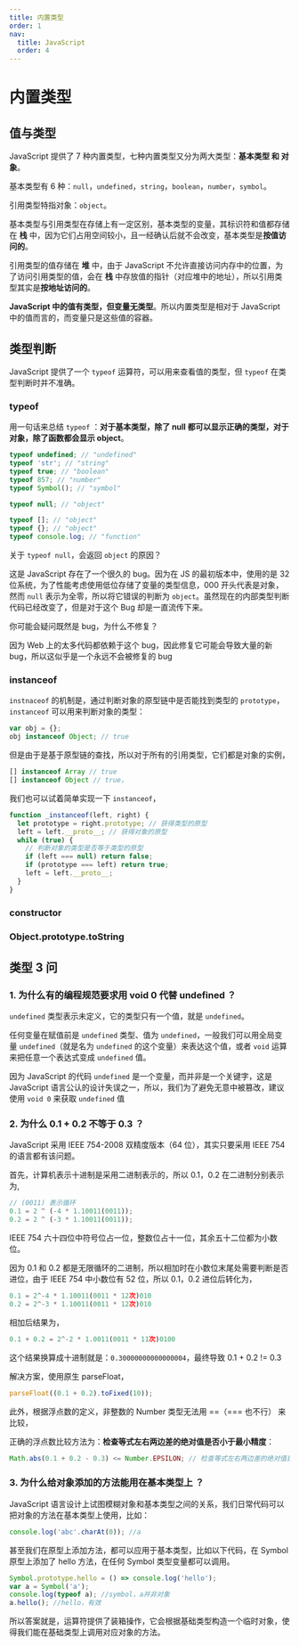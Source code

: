 ```yaml
---
title: 内置类型
order: 1
nav:
  title: JavaScript
  order: 4
---
```


# 内置类型

## 值与类型

JavaScript 提供了 7 种内置类型，七种内置类型又分为两大类型：**基本类型 和 对象**。

基本类型有 6 种：`null`，`undefined`，`string`，`boolean`，`number`，`symbol`。

引用类型特指对象：`object`。

基本类型与引用类型在存储上有一定区别，基本类型的变量，其标识符和值都存储在 **栈** 中，因为它们占用空间较小，且一经确认后就不会改变，基本类型是**按值访问的**。

引用类型的值存储在 **堆** 中，由于 JavaScript 不允许直接访问内存中的位置，为了访问引用类型的值，会在 **栈** 中存放值的指针（对应堆中的地址），所以引用类型其实是**按地址访问的**。

**JavaScript 中的值有类型，但变量无类型**。所以内置类型是相对于 JavaScript 中的值而言的，而变量只是这些值的容器。

## 类型判断

JavaScript 提供了一个 `typeof` 运算符，可以用来查看值的类型，但 `typeof` 在类型判断时并不准确。

### typeof

用一句话来总结 `typeof` ：**对于基本类型，除了 null 都可以显示正确的类型，对于对象，除了函数都会显示 object**。

```js
typeof undefined; // "undefined"
typeof 'str'; // "string"
typeof true; // "boolean"
typeof 857; // "number"
typeof Symbol(); // "symbol"

typeof null; // "object"

typeof []; // "object"
typeof {}; // "object"
typeof console.log; // "function"
```

关于 `typeof null`，会返回 `object` 的原因？

这是 JavaScript 存在了一个很久的 bug。因为在 JS 的最初版本中，使用的是 32 位系统，为了性能考虑使用低位存储了变量的类型信息，000 开头代表是对象，然而 `null` 表示为全零，所以将它错误的判断为 `object`。虽然现在的内部类型判断代码已经改变了，但是对于这个 Bug 却是一直流传下来。

你可能会疑问既然是 bug，为什么不修复？

因为 Web 上的太多代码都依赖于这个 bug，因此修复它可能会导致大量的新 bug，所以这似乎是一个永远不会被修复的 bug

### instanceof

`instnaceof` 的机制是，通过判断对象的原型链中是否能找到类型的 `prototype`，`instanceof` 可以用来判断对象的类型：

```js
var obj = {};
obj instanceof Object; // true
```

但是由于是基于原型链的查找，所以对于所有的引用类型，它们都是对象的实例，

```js
[] instanceof Array // true
[] instanceof Object // true，
```

我们也可以试着简单实现一下 `instanceof`，

```js
function _instanceof(left, right) {
  let prototype = right.prototype; // 获得类型的原型
  left = left.__proto__; // 获得对象的原型
  while (true) {
    // 判断对象的类型是否等于类型的原型
    if (left === null) return false;
    if (prototype === left) return true;
    left = left.__proto__;
  }
}
```

### constructor

### Object.prototype.toString

## 类型 3 问

### 1. 为什么有的编程规范要求用 void 0 代替 undefined ？

`undefined` 类型表示未定义，它的类型只有一个值，就是 `undefined`。

任何变量在赋值前是 `undefined` 类型、值为 `undefined`，一般我们可以用全局变量 `undefined`（就是名为 `undefined` 的这个变量）来表达这个值，或者 `void` 运算来把任意一个表达式变成 `undefined` 值。

因为 JavaScript 的代码 `undefined` 是一个变量，而并非是一个关键字，这是 JavaScript 语言公认的设计失误之一，所以，我们为了避免无意中被篡改，建议使用 `void 0` 来获取 `undefined` 值

### 2. 为什么 0.1 + 0.2 不等于 0.3 ？

JavaScript 采用 IEEE 754-2008 双精度版本（64 位），其实只要采用 IEEE 754 的语言都有该问题。

首先，计算机表示十进制是采用二进制表示的，所以 0.1，0.2 在二进制分别表示为,

```js
// (0011) 表示循环
0.1 = 2 ^ (-4 * 1.10011(0011));
0.2 = 2 ^ (-3 * 1.10011(0011));
```

IEEE 754 六十四位中符号位占一位，整数位占十一位，其余五十二位都为小数位。

因为 0.1 和 0.2 都是无限循环的二进制，所以相加时在小数位末尾处需要判断是否进位，由于 IEEE 754 中小数位有 52 位，所以 0.1，0.2 进位后转化为，

```js
0.1 = 2^-4 * 1.10011(0011 * 12次)010
0.2 = 2^-3 * 1.10011(0011 * 12次)010
```

相加后结果为，

```js
0.1 + 0.2 = 2^-2 * 1.0011(0011 * 11次)0100
```

这个结果换算成十进制就是：`0.30000000000000004`，最终导致 0.1 + 0.2 != 0.3

解决方案，使用原生 parseFloat，

```js
parseFloat((0.1 + 0.2).toFixed(10));
```

此外，根据浮点数的定义，非整数的 Number 类型无法用 ==（=== 也不行） 来比较，

正确的浮点数比较方法为：**检查等式左右两边差的绝对值是否小于最小精度**：

```js
Math.abs(0.1 + 0.2 - 0.3) <= Number.EPSILON; // 检查等式左右两边差的绝对值是否小于最小精度
```

### 3. 为什么给对象添加的方法能用在基本类型上 ？

JavaScript 语言设计上试图模糊对象和基本类型之间的关系，我们日常代码可以把对象的方法在基本类型上使用，比如：

```js
console.log('abc'.charAt(0)); //a
```

甚至我们在原型上添加方法，都可以应用于基本类型，比如以下代码，在 Symbol 原型上添加了 hello 方法，在任何 Symbol 类型变量都可以调用。

```js
Symbol.prototype.hello = () => console.log('hello');
var a = Symbol('a');
console.log(typeof a); //symbol，a并非对象
a.hello(); //hello，有效
```

所以答案就是，运算符提供了装箱操作，它会根据基础类型构造一个临时对象，使得我们能在基础类型上调用对应对象的方法。
